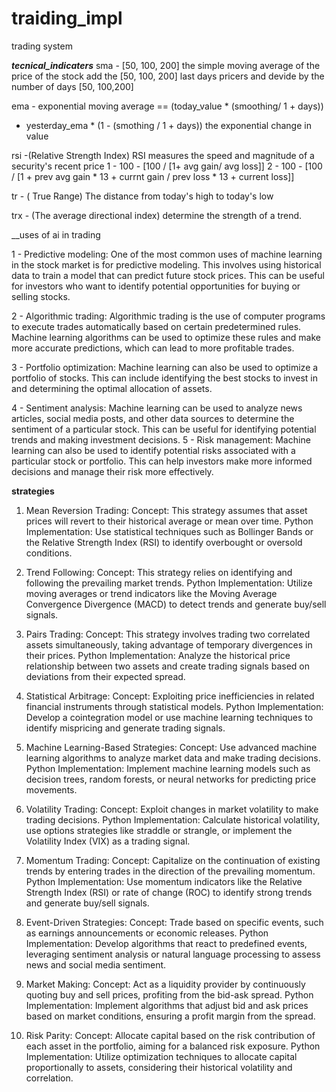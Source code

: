 # traiding_impl

trading system 
















___tecnical_indicaters___
sma - [50, 100, 200] the simple moving average of the price of the stock add the [50, 100, 200] last days pricers and devide by the number of days [50, 100,200]

ema - exponential moving average == (today_value * (smoothing/ 1 + days))
+ yesterday_ema * (1 - (smothing / 1 + days))
the exponential change in value


rsi -(Relative Strength Index)  RSI measures the speed and magnitude of a security's recent price
 1 - 100 - [100 / [1+ avg gain/ avg loss]]
 2 - 100 - [100 / [1 + prev avg gain * 13 + currnt gain / prev loss * 13 + current loss]]

 tr - ( True Range) The distance from today's high to today's low

 trx - (The average directional index) determine the strength of a trend.


__uses of ai in trading

 1 - Predictive modeling: One of the most common uses of machine learning in the stock market is for predictive modeling. This involves using historical data to train a model that can predict future stock prices. This can be useful for investors who want to identify potential opportunities for buying or selling stocks.

2 - Algorithmic trading: Algorithmic trading is the use of computer programs to execute trades automatically based on certain predetermined rules. Machine learning algorithms can be used to optimize these rules and make more accurate predictions, which can lead to more profitable trades.

3 - Portfolio optimization: Machine learning can also be used to optimize a portfolio of stocks. This can include identifying the best stocks to invest in and determining the optimal allocation of assets.

4 - Sentiment analysis: Machine learning can be used to analyze news articles, social media posts, and other data sources to determine the sentiment of a particular stock. This can be useful for identifying potential trends and making investment decisions.
5 - 
Risk management: Machine learning can also be used to identify potential risks associated with a particular stock or portfolio. This can help investors make more informed decisions and manage their risk more effectively.

__strategies__
1. Mean Reversion Trading:
Concept: This strategy assumes that asset prices will revert to their historical average or mean over time.
Python Implementation: Use statistical techniques such as Bollinger Bands or the Relative Strength Index (RSI) to identify overbought or oversold conditions.

2. Trend Following:
Concept: This strategy relies on identifying and following the prevailing market trends.
Python Implementation: Utilize moving averages or trend indicators like the Moving Average Convergence Divergence (MACD) to detect trends and generate buy/sell signals.

3. Pairs Trading:
Concept: This strategy involves trading two correlated assets simultaneously, taking advantage of temporary divergences in their prices.
Python Implementation: Analyze the historical price relationship between two assets and create trading signals based on deviations from their expected spread.

4. Statistical Arbitrage:
Concept: Exploiting price inefficiencies in related financial instruments through statistical models.
Python Implementation: Develop a cointegration model or use machine learning techniques to identify mispricing and generate trading signals.

5. Machine Learning-Based Strategies:
Concept: Use advanced machine learning algorithms to analyze market data and make trading decisions.
Python Implementation: Implement machine learning models such as decision trees, random forests, or neural networks for predicting price movements.

6. Volatility Trading:
Concept: Exploit changes in market volatility to make trading decisions.
Python Implementation: Calculate historical volatility, use options strategies like straddle or strangle, or implement the Volatility Index (VIX) as a trading signal.

7. Momentum Trading:
Concept: Capitalize on the continuation of existing trends by entering trades in the direction of the prevailing momentum.
Python Implementation: Use momentum indicators like the Relative Strength Index (RSI) or rate of change (ROC) to identify strong trends and generate buy/sell signals.

8. Event-Driven Strategies:
Concept: Trade based on specific events, such as earnings announcements or economic releases.
Python Implementation: Develop algorithms that react to predefined events, leveraging sentiment analysis or natural language processing to assess news and social media sentiment.

9. Market Making:
Concept: Act as a liquidity provider by continuously quoting buy and sell prices, profiting from the bid-ask spread.
Python Implementation: Implement algorithms that adjust bid and ask prices based on market conditions, ensuring a profit margin from the spread.

10. Risk Parity:
Concept: Allocate capital based on the risk contribution of each asset in the portfolio, aiming for a balanced risk exposure.
Python Implementation: Utilize optimization techniques to allocate capital proportionally to assets, considering their historical volatility and correlation.